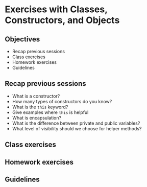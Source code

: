 # Exercises with Classes, Constructors, and Objects

## Objectives

- Recap previous sessions
- Class exercises
- Homework exercises
- Guidelines

## Recap previous sessions

- What is a constructor?
- How many types of constructors do you know?
- What is the `this` keyword?
- Give examples where `this` is helpful
- What is encapsulation?
- What is the difference between private and public variables?
- What level of visibility should we choose for helper methods?

## Class exercises

## Homework exercises

## Guidelines
